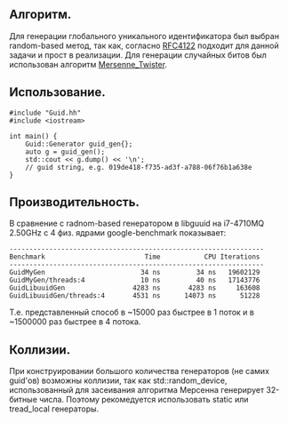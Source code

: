 ## Алгоритм.
Для генерации глобального уникального идентификатора был выбран random-based метод, так как, согласно [RFC4122](https://www.ietf.org/rfc/rfc4122.txt) подходит для данной задачи и прост в реализации. Для генерации случайных битов был использован алгоритм [Mersenne_Twister](https://en.wikipedia.org/wiki/Mersenne_Twister).

## Использование.
```
#include "Guid.hh"
#include <iostream>

int main() {
	Guid::Generator guid_gen{};
    auto g = guid_gen();
    std::cout << g.dump() << '\n';
    // guid string, e.g. 019de418-f735-ad3f-a788-06f76b1a638e
}
```
## Производительность.
В сравнение с radnom-based генератором в libguuid на i7-4710MQ 2.50GHz c 4 физ. ядрами google-benchmark показывает:
```
----------------------------------------------------------------
Benchmark                         Time           CPU Iterations
----------------------------------------------------------------
GuidMyGen                        34 ns         34 ns   19602129
GuidMyGen/threads:4              10 ns         40 ns   17143776
GuidLibuuidGen                 4283 ns       4283 ns     163608
GuidLibuuidGen/threads:4       4531 ns      14073 ns      51228
```

Т.е. представленный способ в ~15000 раз быстрее в 1 поток и в ~1500000 раз быстрее в 4 потока.

## Коллизии.
При конструировании большого количества генераторов (не самих guid'ов) возможны коллизии, так как std::random_device, использованный для засеивания алгоритма Мерсенна генерирует 32-битные числа. Поэтому рекомедуется использовать static или tread_local генераторы.